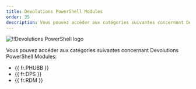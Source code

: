 ```yaml
---
title: Devolutions PowerShell Modules
order: 35
description: Vous pouvez accéder aux catégories suivantes concernant Devolutions PowerShell Modules':' Hub Business, Devolutions Server et Remote Desktop Manager
---
```


![!!Devolutions PowerShell logo](https://webdevolutions.blob.core.windows.net/images/projects/powershell-module/powershell-modules-color-shadow.svg)

Vous pouvez accéder aux catégories suivantes concernant Devolutions PowerShell Modules:

- {{ fr.PHUBB }}
- {{ fr.DPS }}
- {{ fr.RDM }}



